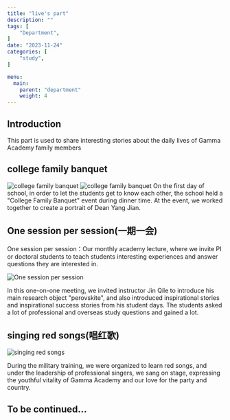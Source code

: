 ```yaml
---
title: "live's part"
description: ""
tags: [
    "Department",
]
date: "2023-11-24"
categories: [
    "study",
]

menu:
  main:
    parent: "department"
    weight: 4
---
```


## Introduction

This part is used to share interesting stories about the daily lives of Gamma Academy family members

## college family banquet

![college family banquet](/image/5.jpg)
![college family banquet](/image/6.jpg)
On the first day of school, in order to let the students get to know each other, the school held a "College Family Banquet" event during dinner time. At the event, we worked together to create a portrait of Dean Yang Jian.

## One session per session(一期一会)

One session per session：Our monthly academy lecture, where we invite PI or doctoral students to teach students interesting experiences and answer questions they are interested in.

![One session per session](/image/4.jpg)

In this one-on-one meeting, we invited instructor Jin Qile to introduce his main research object "perovskite", and also introduced inspirational stories and inspirational success stories from his student days. The students asked a lot of professional and overseas study questions and gained a lot.

## singing red songs(唱红歌)

![singing red songs](/image/7.jpg)

During the military training, we were organized to learn red songs, and under the leadership of professional singers, we sang on stage, expressing the youthful vitality of Gamma Academy and our love for the party and country.

## To be continued...